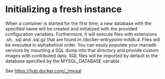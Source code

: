 # Initializing a fresh instance
When a container is started for the first time, a new database with the specified name will be created and 
initialized with the provided configuration variables. Furthermore, it will execute files with extensions .sh, 
.sql and .sql.gz that are found in /docker-entrypoint-initdb.d. Files will be executed in alphabetical order. 
You can easily populate your mariadb services by mounting a SQL dump into that directory and provide custom 
images with contributed data. SQL files will be imported by default to the database specified by the 
MYSQL_DATABASE variable.

See https://hub.docker.com/_/mysql

